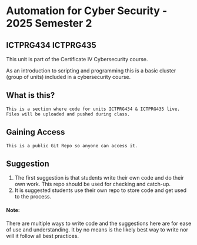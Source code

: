 # Automation for Cyber Security - 2025 Semester 2
## ICTPRG434 ICTPRG435
This unit is part of the Certificate IV Cybersecurity course.

As an introduction to scripting and programming this is a basic cluster (group of units) included in a cybersecurity course.

  ## What is this?
    This is a section where code for units ICTPRG434 & ICTPRG435 live.
    Files will be uploaded and pushed during class.
  ## Gaining Access
    This is a public Git Repo so anyone can access it.
## Suggestion
  1. The first suggestion is that students write their own code and do their own work.
    This repo should be used for checking and catch-up.
  2. It is suggested students use their own repo to store code and get used to the process.


#### Note:
There are multiple ways to write code and the suggestions here are for ease of use and understanding.
It by no means is the likely best way to write nor will it follow all best practices.
